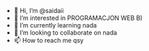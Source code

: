 - 👋 Hi, I’m @saidaii
- 👀 I’m interested in PROGRAMACJON WEB B)
- 🌱 I’m currently learning nada
- 💞️ I’m looking to collaborate on nada
- 📫 How to reach me qsy

<!---
saidaii/saidaii is a ✨ special ✨ repository because its `README.md` (this file) appears on your GitHub profile.
You can click the Preview link to take a look at your changes.
--->
